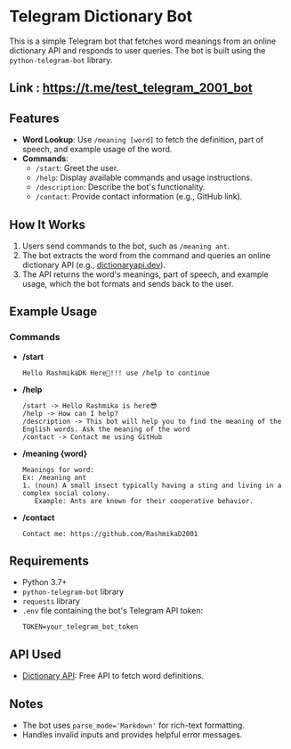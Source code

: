 # Telegram Dictionary Bot

This is a simple Telegram bot that fetches word meanings from an online dictionary API and responds to user queries. The bot is built using the `python-telegram-bot` library.

## Link : https://t.me/test_telegram_2001_bot

## Features
- **Word Lookup**: Use `/meaning [word]` to fetch the definition, part of speech, and example usage of the word.
- **Commands**:
  - `/start`: Greet the user.
  - `/help`: Display available commands and usage instructions.
  - `/description`: Describe the bot's functionality.
  - `/contact`: Provide contact information (e.g., GitHub link).

## How It Works
1. Users send commands to the bot, such as `/meaning ant`.
2. The bot extracts the word from the command and queries an online dictionary API (e.g., [dictionaryapi.dev](https://dictionaryapi.dev)).
3. The API returns the word's meanings, part of speech, and example usage, which the bot formats and sends back to the user.

## Example Usage
### Commands
- **/start**
  ```
  Hello RashmikaDK Here🤖!!! use /help to continue
  ```

- **/help**
  ```
  /start -> Hello Rashmika is here😎
  /help -> How can I help?
  /description -> This bot will help you to find the meaning of the English words. Ask the meaning of the word
  /contact -> Contact me using GitHub
  ```

- **/meaning {word}**
  ```
  Meanings for word:
  Ex: /meaning ant
  1. (noun) A small insect typically having a sting and living in a complex social colony.
     Example: Ants are known for their cooperative behavior.
  ```

- **/contact**
  ```
  Contact me: https://github.com/RashmikaD2001
  ```

## Requirements
- Python 3.7+
- `python-telegram-bot` library
- `requests` library
- `.env` file containing the bot's Telegram API token:
  ```
  TOKEN=your_telegram_bot_token
  ```
## API Used
- [Dictionary API](https://dictionaryapi.dev): Free API to fetch word definitions.

## Notes
- The bot uses `parse_mode='Markdown'` for rich-text formatting.
- Handles invalid inputs and provides helpful error messages.

